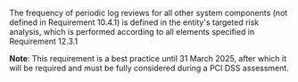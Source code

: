 The frequency of periodic log reviews for all other system components (not defined in Requirement 10.4.1) is defined in the entity's targeted risk analysis, which is performed according to all elements specified in Requirement 12.3.1

**Note**: This requirement is a best practice until 31 March 2025, after which it will be required and must be fully considered during a PCI DSS assessment.